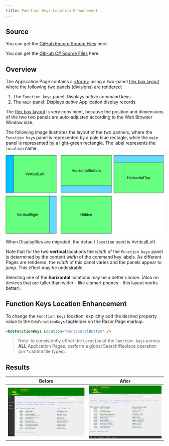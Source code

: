 ```yaml
---
title: Function Keys Location Enhancement
---
```

## Source

You can get the [GitHub Encore Source Files](https://github.com/asnaqsys-examples/sunfarm-encore) here.

You can get the [GitHub C# Source Files](https://github.com/asnaqsys-examples/sunfarm-csharp) here.

## Overview

The Application Page contains a [\<form\>](https://developer.mozilla.org/en-US/docs/Web/HTML/Element/form) using a two-panel [flex box layout](https://developer.mozilla.org/en-US/docs/Web/CSS/CSS_Flexible_Box_Layout/Basic_Concepts_of_Flexbox) where the following two panels (divisions) are rendered:

1. The `Function keys` panel: Displays *active* command keys.
2. The `main` panel: Displays *active* Application display records.

The [flex box layout](https://developer.mozilla.org/en-US/docs/Web/CSS/CSS_Flexible_Box_Layout/Basic_Concepts_of_Flexbox) is very convinient, because the position and dimiensions of the two two panels are auto-adjusted according to the Web Browser Window size.

The following image ilustrates the layout of the two pannels, where the `Function keys` panel is represented by a pale blue rectagle, while the `main` panel is represented by a light-green rectangle. The label represents the `location` name.

![Location values](./images/function-key-location.svg)

When Displayfiles are migrated, the default `location` used is VerticalLeft.

Note that for the two **vertical** locations the *width* of the `Function keys` panel is determined by the content *width* of the command key labels. As different Pages are rendered, the *width* of this panel varies and the panels appear to *jump*. This effect may be undesirable.

Selecting one of the **horizontal** locations may be a better choice. (Also on devices that are taller than wider - like a smart phones - this layout works better).

## Function Keys Location Enhancement

To change the `Function keys` location, explicitly add the desired property value to the `DdsFunctionKeys` tagHelper on the Razor Page markup.

```html
<DdsFunctionKeys Location="HorizontalBottom" />
```

>Note: to consistently effect the `Location` of the `Function keys` across **ALL** Application Pages, perform a global Search/Replace operation (on *.cshtml file types).

## Results

| Before | After |
| :-: | :-: |
| ![Before](./images/logo-branded-cust-inquiry.png) | ![After](./images/logo-branded-fkeys-bottom.png) |

